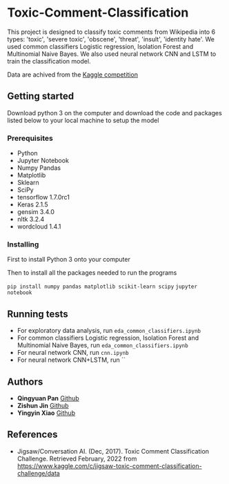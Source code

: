 # Toxic-Comment-Classification

This project is designed to classify toxic comments from Wikipedia into 6 types: 'toxic', 'severe toxic', 'obscene', 'threat', 'insult', 'identity hate'. We used common classifiers Logistic regression, Isolation Forest and Multinomial Naive Bayes. We also used neural network CNN and LSTM to train the classification model.

Data are achived from the [Kaggle competition](https://www.kaggle.com/c/jigsaw-toxic-comment-classification-challenge/data)

## Getting started

Download python 3 on the computer and download the code and packages listed below to your local machine to setup the model

### Prerequisites

- Python 
- Jupyter Notebook 
- Numpy Pandas 
- Matplotlib 
- Sklearn
- SciPy
- tensorflow 1.7.0rc1
- Keras 2.1.5
- gensim 3.4.0
- nltk 3.2.4
- wordcloud 1.4.1

### Installing

First to install Python 3 onto your computer 

Then to install all the packages needed to run the programs

`pip install numpy pandas matplotlib scikit-learn scipy`
`jupyter notebook` 


## Running tests

- For exploratory data analysis, run `eda_common_classifiers.ipynb`
- For common classifiers Logistic regression, Isolation Forest and Multinomial Naive Bayes, run `eda_common_classifiers.ipynb`
- For neural network CNN, run `cnn.ipynb`
- For neural network CNN+LSTM, run ``

## Authors

* **Qingyuan Pan** [Github](https://github.com/panqingyuan)
* **Zishun Jin** [Github](https://github.com/354352231)
* **Yingyin Xiao** [Github](https://github.com/carmelbythesea)

## References

- Jigsaw/Conversation AI. (Dec, 2017). Toxic Comment Classification Challenge. Retrieved February, 2022 from https://www.kaggle.com/c/jigsaw-toxic-comment-classification-challenge/data
